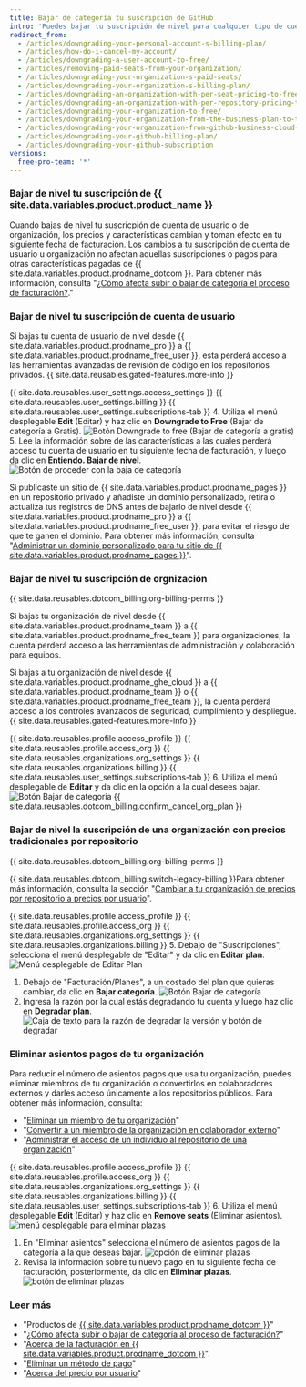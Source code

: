 ```yaml
---
title: Bajar de categoría tu suscripción de GitHub
intro: 'Puedes bajar tu suscripción de nivel para cualquier tipo de cuenta de {{ site.data.variables.product.product_name }} en cualquier momento.'
redirect_from:
  - /articles/downgrading-your-personal-account-s-billing-plan/
  - /articles/how-do-i-cancel-my-account/
  - /articles/downgrading-a-user-account-to-free/
  - /articles/removing-paid-seats-from-your-organization/
  - /articles/downgrading-your-organization-s-paid-seats/
  - /articles/downgrading-your-organization-s-billing-plan/
  - /articles/downgrading-an-organization-with-per-seat-pricing-to-free/
  - /articles/downgrading-an-organization-with-per-repository-pricing-to-free/
  - /articles/downgrading-your-organization-to-free/
  - /articles/downgrading-your-organization-from-the-business-plan-to-the-team-plan/
  - /articles/downgrading-your-organization-from-github-business-cloud-to-the-team-plan/
  - /articles/downgrading-your-github-billing-plan/
  - /articles/downgrading-your-github-subscription
versions:
  free-pro-team: '*'
---
```


### Bajar de nivel tu suscripción de {{ site.data.variables.product.product_name }}

Cuando bajas de nivel tu suscricpión de cuenta de usuario o de organización, los precios y características cambian y toman efecto en tu siguiente fecha de facturación. Los cambios a tu suscripción de cuenta de usuario u organización no afectan aquellas suscripciones o pagos para otras características pagadas de {{ site.data.variables.product.prodname_dotcom }}. Para obtener más información, consulta "[¿Cómo afecta subir o bajar de categoría el proceso de facturación?](/articles/how-does-upgrading-or-downgrading-affect-the-billing-process)."

### Bajar de nivel tu suscripción de cuenta de usuario

Si bajas tu cuenta de usuario de nivel desde {{ site.data.variables.product.prodname_pro }} a {{ site.data.variables.product.prodname_free_user }}, esta perderá acceso a las herramientas avanzadas de revisión de código en los repositorios privados. {{ site.data.reusables.gated-features.more-info }}

{{ site.data.reusables.user_settings.access_settings }}
{{ site.data.reusables.user_settings.billing }}
{{ site.data.reusables.user_settings.subscriptions-tab }}
4. Utiliza el menú desplegable **Edit** (Editar) y haz clic en **Downgrade to Free** (Bajar de categoría a Gratis). ![Botón Downgrade to free (Bajar de categoría a gratis)](/assets/images/help/billing/downgrade-to-free.png)
5. Lee la información sobre de las características a las cuales perderá acceso tu cuenta de usuario en tu siguiente fecha de facturación, y luego da clic en **Entiendo. Bajar de nivel**. ![Botón de proceder con la baja de categoría](/assets/images/help/billing/continue-with-downgrade.png)

Si publicaste un sitio de {{ site.data.variables.product.prodname_pages }} en un repositorio privado y añadiste un dominio personalizado, retira o actualiza tus registros de DNS antes de bajarlo de nivel desde {{ site.data.variables.product.prodname_pro }} a {{ site.data.variables.product.prodname_free_user }}, para evitar el riesgo de que te ganen el dominio. Para obtener más información, consulta "[Administrar un dominio personalizado para tu sitio de {{ site.data.variables.product.prodname_pages }}](/articles/managing-a-custom-domain-for-your-github-pages-site)".

### Bajar de nivel tu suscripción de orgnización

{{ site.data.reusables.dotcom_billing.org-billing-perms }}

Si bajas tu organización de nivel desde {{ site.data.variables.product.prodname_team }} a {{ site.data.variables.product.prodname_free_team }} para organizaciones, la cuenta perderá acceso a las herramientas de administración y colaboración para equipos.

Si bajas a tu organización de nivel desde {{ site.data.variables.product.prodname_ghe_cloud }} a {{ site.data.variables.product.prodname_team }} o {{ site.data.variables.product.prodname_free_team }}, la cuenta perderá acceso a los controles avanzados de seguridad, cumplimiento y despliegue. {{ site.data.reusables.gated-features.more-info }}

{{ site.data.reusables.profile.access_profile }}
{{ site.data.reusables.profile.access_org }}
{{ site.data.reusables.organizations.org_settings }}
{{ site.data.reusables.organizations.billing }}
{{ site.data.reusables.user_settings.subscriptions-tab }}
6. Utiliza el menú desplegable de **Editar** y da clic en la opción a la cual desees bajar. ![Botón Bajar de categoría](/assets/images/help/billing/downgrade-option-button.png)
{{ site.data.reusables.dotcom_billing.confirm_cancel_org_plan }}

### Bajar de nivel la suscripción de una organización con precios tradicionales por repositorio

{{ site.data.reusables.dotcom_billing.org-billing-perms }}

{{ site.data.reusables.dotcom_billing.switch-legacy-billing }}Para obtener más información, consulta la sección "[Cambiar a tu organización de precios por repositorio a precios por usuario](/github/setting-up-and-managing-billing-and-payments-on-github/upgrading-your-github-subscription#switching-your-organization-from-per-repository-to-per-user-pricing)".

{{ site.data.reusables.profile.access_profile }}
{{ site.data.reusables.profile.access_org }}
{{ site.data.reusables.organizations.org_settings }}
{{ site.data.reusables.organizations.billing }}
5. Debajo de "Suscripciones", selecciona el menú desplegable de "Editar" y da clic en **Editar plan**. ![Menú desplegable de Editar Plan](/assets/images/help/billing/edit-plan-dropdown.png)
1. Debajo de "Facturación/Planes", a un costado del plan que quieras cambiar, da clic en **Bajar categoría**. ![Botón Bajar de categoría](/assets/images/help/billing/downgrade-plan-option-button.png)
1. Ingresa la razón por la cual estás degradando tu cuenta y luego haz clic en **Degradar plan**. ![Caja de texto para la razón de degradar la versión y botón de degradar](/assets/images/help/billing/downgrade-plan-button.png)

### Eliminar asientos pagos de tu organización

Para reducir el número de asientos pagos que usa tu organización, puedes eliminar miembros de tu organización o convertirlos en colaboradores externos y darles acceso únicamente a los repositorios públicos. Para obtener más información, consulta:
- "[Eliminar un miembro de tu organización](/articles/removing-a-member-from-your-organization)"
- "[Convertir a un miembro de la organización en colaborador externo](/articles/converting-an-organization-member-to-an-outside-collaborator)"
- "[Administrar el acceso de un individuo al repositorio de una organización](/articles/managing-an-individual-s-access-to-an-organization-repository)"

{{ site.data.reusables.profile.access_profile }}
{{ site.data.reusables.profile.access_org }}
{{ site.data.reusables.organizations.org_settings }}
{{ site.data.reusables.organizations.billing }}
{{ site.data.reusables.user_settings.subscriptions-tab }}
6. Utiliza el menú desplegable **Edit** (Editar) y haz clic en **Remove seats** (Eliminar asientos). ![menú desplegable para eliminar plazas](/assets/images/help/billing/remove-seats-dropdown.png)
1. En "Eliminar asientos" selecciona el número de asientos pagos de la categoría a la que deseas bajar. ![opción de eliminar plazas](/assets/images/help/billing/remove-seats-amount.png)
1. Revisa la información sobre tu nuevo pago en tu siguiente fecha de facturación, posteriormente, da clic en **Eliminar plazas**. ![botón de eliminar plazas](/assets/images/help/billing/remove-seats-button.png)

### Leer más

- "Productos de [{{ site.data.variables.product.prodname_dotcom }}](/articles/github-s-products)"
- "[¿Cómo afecta subir o bajar de categoría al proceso de facturación?](/articles/how-does-upgrading-or-downgrading-affect-the-billing-process)"
- "[Acerca de la facturación en {{ site.data.variables.product.prodname_dotcom }}](/articles/about-billing-on-github)".
- "[Eliminar un método de pago](/articles/removing-a-payment-method)"
- "[Acerca del precio por usuario](/articles/about-per-user-pricing)"
